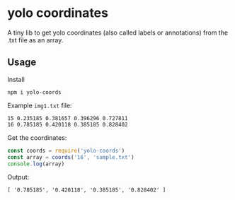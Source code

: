 # yolo coordinates

A tiny lib to get yolo coordinates (also called labels or annotations) from the .txt file as an array.

## Usage

Install

```
npm i yolo-coords
```

Example `img1.txt` file:

```
15 0.235185 0.381657 0.396296 0.727811
16 0.785185 0.420118 0.385185 0.828402
```

Get the coordinates:

```js
const coords = require('yolo-coords')
const array = coords('16', 'sample.txt')
console.log(array)
```

Output:

```
[ '0.785185', '0.420118', '0.385185', '0.828402' ]
```